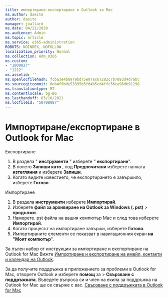 ```yaml
---
title: импортиране-експортиране в Outlook за Mac
ms.author: daeite
author: daeite
manager: joallard
ms.date: 04/21/2020
ms.audience: Admin
ms.topic: article
ms.service: o365-administration
ROBOTS: NOINDEX, NOFOLLOW
localization_priority: Normal
ms.collection: Adm_O365
ms.custom:
- "1800027"
- "1222"
ms.assetid: ''
ms.openlocfilehash: fcba3e4b8979bd75e97ac67282c7b7893d4d7abc
ms.sourcegitcommit: 0eb4f9bde53395b5fd4b5cd4ffc56ca96db91298
ms.translationtype: MT
ms.contentlocale: bg-BG
ms.lasthandoff: 03/10/2021
ms.locfileid: "50708087"
---
```

# <a name="importexport-in-outlook-for-mac"></a>Импортиране/експортиране в Outlook for Mac 

Експортиране
1. В раздела " **инструменти** " изберете " **експортиране**".
2. В полето **Запиши като** , под **Предпочитани** изберете папката **изтегляния** и изберете **Запиши**.
3. Когато видите известието, че експортирането е завършило, изберете **Готово**.

Импортиране
1. В раздела **инструменти** изберете **Импортирай**.
2. Изберете **файл за архивиране на Outlook за Windows (. pst)**  >  **продължи**.
3. Намерете. pst файла на вашия компютър Mac и след това изберете **Импортирай**.
4. Когато процесът на импортиране завърши, изберете **Готово**.
5. Импортираните елементи се показват в навигационния екран **на "Моят компютър**".

За пълен набор от инструкции за импортиране и експортиране на Outlook for Mac Вижте [Импортиране и експортиране на имейл, контакти и календар на Outlook](https://support.office.com/article/92577192-3881-4502-b79d-c3bbada6c8ef#ID0EAACAAA=Mac). 

За да получите поддръжка в приложението за проблеми в Outlook for Mac, отворете Outlook и изберете **помощ** за  >  **Свързване с поддръжката**. Въведете въпроса си и член на екипа за поддръжка на Outlook for Mac ще се свърже с вас. [Свързване с поддръжката в Outlook for Mac](https://support.microsoft.com/office/contact-support-within-outlook-for-mac-d0410177-8e65-4487-93f7-206a3a3d71a8)